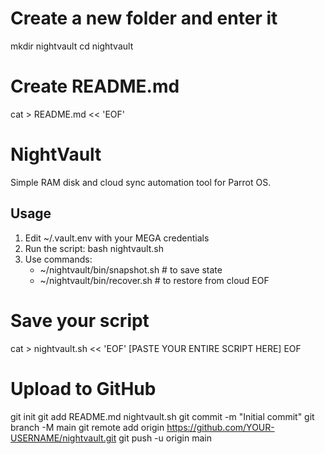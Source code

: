 # Create a new folder and enter it
mkdir nightvault
cd nightvault

# Create README.md
cat > README.md << 'EOF'
# NightVault

Simple RAM disk and cloud sync automation tool for Parrot OS.

## Usage
1. Edit ~/.vault.env with your MEGA credentials
2. Run the script: bash nightvault.sh
3. Use commands:
   - ~/nightvault/bin/snapshot.sh  # to save state
   - ~/nightvault/bin/recover.sh   # to restore from cloud
EOF

# Save your script
cat > nightvault.sh << 'EOF'
[PASTE YOUR ENTIRE SCRIPT HERE]
EOF

# Upload to GitHub
git init
git add README.md nightvault.sh
git commit -m "Initial commit"
git branch -M main
git remote add origin https://github.com/YOUR-USERNAME/nightvault.git
git push -u origin main
